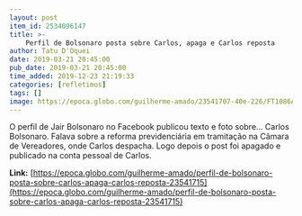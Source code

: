 ```yaml
---
layout: post
item_id: 2534096147
title: >-
    Perfil de Bolsonaro posta sobre Carlos, apaga e Carlos reposta
author: Tatu D'Oquei
date: 2019-03-21 20:45:00
pub_date: 2019-03-21 20:45:00
time_added: 2019-12-23 21:19:33
categories: [refletimos]
tags: []
image: https://epoca.globo.com/guilherme-amado/23541707-40e-226/FT1086A/652/WhatsApp-Image-2019-03-21-at-21.21.01.jpeg.jpg
---
```


O perfil de Jair Bolsonaro no Facebook publicou texto e foto sobre... Carlos Bolsonaro. Falava sobre a reforma previdenciária em tramitação na Câmara de Vereadores, onde Carlos despacha. Logo depois o post foi apagado e publicado na conta pessoal de Carlos.

**Link:** [https://epoca.globo.com/guilherme-amado/perfil-de-bolsonaro-posta-sobre-carlos-apaga-carlos-reposta-23541715](https://epoca.globo.com/guilherme-amado/perfil-de-bolsonaro-posta-sobre-carlos-apaga-carlos-reposta-23541715)

